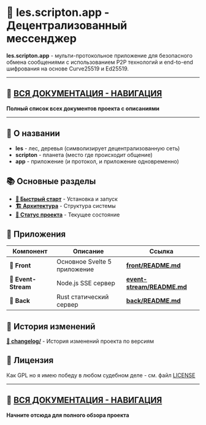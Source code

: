 # 🔐 les.scripton.app - Децентрализованный мессенджер

**les.scripton.app** - мульти-протокольное приложение для безопасного обмена сообщениями с использованием P2P технологий и end-to-end шифрования на основе Curve25519 и Ed25519.

---

## 🔗 [ВСЯ ДОКУМЕНТАЦИЯ - НАВИГАЦИЯ](links.md)
**Полный список всех документов проекта с описаниями**

---

## 📖 О названии
- **les** - лес, деревья (символизирует децентрализованную сеть)
- **scripton** - планета (место где происходит общение)
- **app** - приложение (и протокол, и приложение одновременно)

## 📚 Основные разделы

- **[🚀 Быстрый старт](docs/quick-start.md)** - Установка и запуск
- **[🏗️ Архитектура](docs/architecture.md)** - Структура системы
- **[🎯 Статус проекта](docs/status.md)** - Текущее состояние

## 📱 Приложения

| Компонент | Описание | Ссылка |
|-----------|----------|--------|
| **📱 Front** | Основное Svelte 5 приложение | **[front/README.md](front/README.md)** |
| **🌊 Event-Stream** | Node.js SSE сервер | **[event-stream/README.md](event-stream/README.md)** |
| **🦀 Back** | Rust статический сервер | **[back/README.md](back/README.md)** |

## 📝 История изменений

**[📁 changelog/](changelog/)** - История изменений проекта по версиям

## 📄 Лицензия

Как GPL но я имею победу в любом судебном деле - см. файл [LICENSE](LICENSE)

---

## 🔗 [ВСЯ ДОКУМЕНТАЦИЯ - НАВИГАЦИЯ](links.md)
**Начните отсюда для полного обзора проекта**
